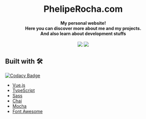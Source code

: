 <h1 align="center">
  PhelipeRocha.com
</h1>

<h4 align="center">
  My personal website!
  <br>
  Here you can discover more about me and my projects.
  <br>
  And also learn about development stuffs
</h4>

<p align="center">
  <a href="https://travis-ci.com/pheliperocha/pheliperocha.com"><img src="https://travis-ci.com/pheliperocha/pheliperocha.com.svg?branch=master"></a>
  <a class="badge-align" href="https://www.codacy.com/app/pheliperocha/pheliperocha.com?utm_source=github.com&amp;utm_medium=referral&amp;utm_content=pheliperocha/pheliperocha.com&amp;utm_campaign=Badge_Grade"><img src="https://api.codacy.com/project/badge/Grade/47ab4d1ecf094a62a6c5d0fb2ff3ff8b"/></a>
</p>

## Built with 🛠

[![Codacy Badge](https://api.codacy.com/project/badge/Grade/91ffe11803e74825875b4bde0ad31bdc)](https://app.codacy.com/app/pheliperocha/pheliperocha.com?utm_source=github.com&utm_medium=referral&utm_content=pheliperocha/pheliperocha.com&utm_campaign=Badge_Grade_Dashboard)

- [Vue.js](https://vuejs.org/)
- [TypeScript](https://www.typescriptlang.org/)
- [Sass](https://sass-lang.com/)
- [Chai](http://www.chaijs.com/)
- [Mocha](https://mochajs.org/)
- [Font Awesome](https://fortawesome.com/)
